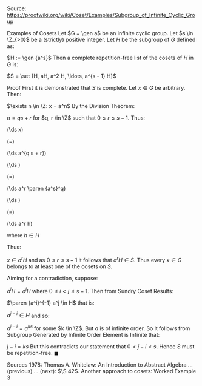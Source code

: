 # 

Source: https://proofwiki.org/wiki/Coset/Examples/Subgroup_of_Infinite_Cyclic_Group

Examples of Cosets
Let $G = \gen a$ be an infinite cyclic group.
Let $s \in \Z_{>0}$ be a (strictly) positive integer.
Let $H$ be the subgroup of $G$ defined as:

$H := \gen {a^s}$
Then a complete repetition-free list of the cosets of $H$ in $G$ is:

$S = \set {H, aH, a^2 H, \ldots, a^{s - 1} H}$


Proof
First it is demonstrated that $S$ is complete.
Let $x \in G$ be arbitrary.
Then:

$\exists n \in \Z: x = a^n$
By the Division Theorem:

$n = q s + r$
for $q, r \in \Z$ such that $0 \le r \le s - 1$.
Thus:














\(\ds x\)

\(=\)







\(\ds a^{q s + r}\)




















\(\ds \)

\(=\)







\(\ds a^r \paren {a^s}^q\)




















\(\ds \)

\(=\)







\(\ds a^r h\)





where $h \in H$



Thus:

$x \in a^r H$
and as $0 \le r \le s - 1$ it follows that $a^r H \in S$.
Thus every $x \in G$ belongs to at least one of the cosets on $S$.

Aiming for a contradiction, suppose:

$a^i H = a^j H$
where $0 \le i < j \le s - 1$.
Then from Sundry Coset Results:

$\paren {a^i}^{-1} a^j \in H$
that is:

$a^{j - i} \in H$
and so:

$a^{j - i} = a^{k s}$
for some $k \in \Z$.
But $a$ is of infinite order.
So it follows from Subgroup Generated by Infinite Order Element is Infinite that:

$j - i = k s$
But this contradicts our statement that $0 < j - i < s$.
Hence $S$ must be repetition-free.
$\blacksquare$


Sources
1978: Thomas A. Whitelaw: An Introduction to Abstract Algebra ... (previous) ... (next): $\S 42$. Another approach to cosets: Worked Example $3$





